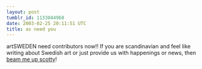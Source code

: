 ```yaml
---
layout: post
tumblr_id: 1133044968
date: 2003-02-25 20:11:51 UTC
title: as need you
---
```


artSWEDEN need contributors now!! If you are scandinavian and feel like writing about Swedish art or just provide us with happenings or news, then <a href="http://www.k10k.net/frames.aspx?section=matchmaker&MatchId=451" target="_blank">beam me up scotty</a>!
